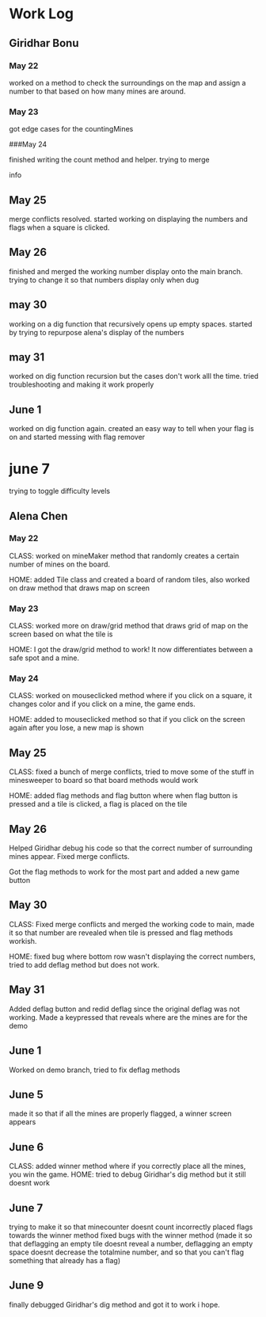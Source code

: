 # Work Log

## Giridhar Bonu

### May 22

worked on a method to check the surroundings on the map and assign a number to that based on how many mines are around.

### May 23

got edge cases for the countingMines

###May 24

finished writing the count method and helper. trying to merge

info

## May 25
merge conflicts resolved. started working on displaying the numbers and flags when a square is clicked.

## May 26
finished and merged the working number display onto the main branch. trying to change it so that numbers display only when dug

## may 30
working on a dig function that recursively opens up empty spaces. started by trying to repurpose alena's display of the numbers

## may 31
worked on dig function recursion but the cases don't work alll the time. tried troubleshooting and making it work properly

## June 1
worked on dig function again. created an easy way to tell when your flag is on and started messing with flag remover

# june 7
trying to toggle difficulty levels

## Alena Chen

### May 22

CLASS: worked on mineMaker method that randomly creates a certain number of mines on the board.

HOME: added Tile class and created a board of random tiles, also worked on draw method that draws map on screen

### May 23

CLASS: worked more on draw/grid method that draws grid of map on the screen based on what the tile is

HOME: I got the draw/grid method to work! It now differentiates between a safe spot and a mine.

### May 24

CLASS: worked on mouseclicked method where if you click on a square, it changes color and if you click on a mine, the game ends.

HOME: added to mouseclicked method so that if you click on the screen again after you lose, a new map is shown

## May 25

CLASS: fixed a bunch of merge conflicts, tried to move some of the stuff in minesweeper to board so that board methods would work

HOME: added flag methods and flag button where when flag button is pressed and a tile is clicked, a flag is placed on the tile

## May 26
Helped Giridhar debug his code so that the correct number of surrounding mines appear. Fixed merge conflicts.

Got the flag methods to work for the most part and added a new game button

## May 30
CLASS: Fixed merge conflicts and merged the working code to main, made it so that number are revealed when tile is pressed and flag methods workish.

HOME: fixed bug where bottom row wasn't displaying the correct numbers, tried to add deflag method but does not work.

## May 31
Added deflag button and redid deflag since the original deflag was not working. Made a keypressed that reveals where are the mines are for the demo

## June 1
Worked on demo branch, tried to fix deflag methods

## June 5
made it so that if all the mines are properly flagged, a winner screen appears

## June 6
CLASS: added winner method where if you correctly place all the mines, you win the game.
HOME: tried to debug Giridhar's dig method but it still doesnt work

## June 7
trying to make it so that minecounter doesnt count incorrectly placed flags towards the winner method
fixed bugs with the winner method (made it so that deflagging an empty tile doesnt reveal a number, deflagging an empty space doesnt decrease the totalmine number, and so that you can't flag something that already has a flag)

## June 9
finally debugged Giridhar's dig method and got it to work i hope.
